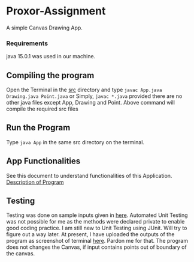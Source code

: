 # Proxor-Assignment
A simple Canvas Drawing App.

### Requirements
java 15.0.1 was used in our machine.

## Compiling the program
Open the Terminal in the [src](src/) directory and type
`javac App.java Drawing.java Point.java`
or Simply, `javac *.java` provided there are no
other java files except App, Drawing and Point.
Above command will compile the required src files

## Run the Program
Type `java App` in the same src directory on the terminal.

## App Functionalities
See this document to understand functionalities of this Application.
[Description of Program](Specification/Assignment.pdf "App Specification")

## Testing
Testing was done on sample inputs given in [here](Specification/Assignment.pdf). 
Automated Unit Testing was not possible for me as the methods were declared private to
enable good coding practice. I am still new to Unit Testing using JUnit. Will try to 
figure out a way later. At present, I have uploaded the outputs of the program as
screenshot of terminal [here](Testing/Testing.png). Pardon me for that. The program does not
changes the Canvas, if input contains points out of boundary of the canvas.
